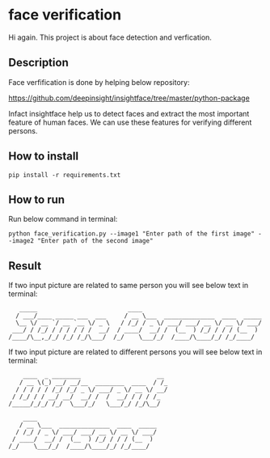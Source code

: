 # face verification

Hi again. This project is about face detection and verfication.

## Description

Face verfification is done by helping below repository:

https://github.com/deepinsight/insightface/tree/master/python-package

Infact insightface help us to detect faces and extract the most important feature of human faces.
We can use these features for verifying different persons.

## How to install

```
pip install -r requirements.txt
```

##  How to run


Run below command in terminal:

```
python face_verification.py --image1 "Enter path of the first image" --image2 "Enter path of the second image"
```

## Result

If two input picture are related to same person you will see below text in terminal:
```
   _____                         ____
  / ___/____ _____ ___  ___     / __ \___  ______________  ____  _____
  \__ \/ __ `/ __ `__ \/ _ \   / /_/ / _ \/ ___/ ___/ __ \/ __ \/ ___/
 ___/ / /_/ / / / / / /  __/  / ____/  __/ /  (__  ) /_/ / / / (__  ) 
/____/\__,_/_/ /_/ /_/\___/  /_/    \___/_/  /____/\____/_/ /_/____/ 
```

If two input picture are related to different persons you will see below text in terminal:

```
    ____  _ ________                     __
   / __ \(_) __/ __/__  ________  ____  / /_
  / / / / / /_/ /_/ _ \/ ___/ _ \/ __ \/ __/
 / /_/ / / __/ __/  __/ /  /  __/ / / / /_
/_____/_/_/ /_/  \___/_/   \___/_/ /_/\__/

    ____
   / __ \___  ______________  ____  _____
  / /_/ / _ \/ ___/ ___/ __ \/ __ \/ ___/
 / ____/  __/ /  (__  ) /_/ / / / (__  )
/_/    \___/_/  /____/\____/_/ /_/____/
```
